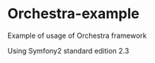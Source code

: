 Orchestra-example
=================

Example of usage of Orchestra framework

Using Symfony2 standard edition 2.3
